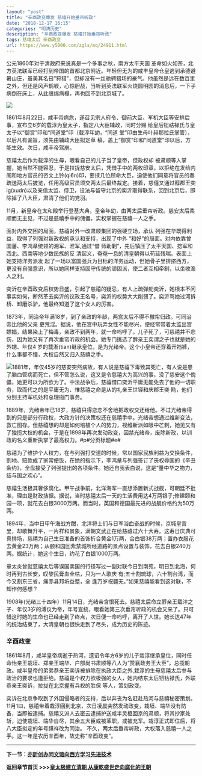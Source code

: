 ```yaml
---
layout: "post"
title: "辛酉政变爆发 慈禧开始垂帘听政"
date: "2018-12-17 16:15"
categories: "明清历史"
description: "辛酉政变爆发 慈禧开始垂帘听政"
tags: 慈禧太后 辛酉政变
url: https://www.y5000.com/zgls/mq/24911.html
---
```






公元1860年对于清政府来说真是一个多事之秋，南方太平天国
革命如火如荼，北方英法联军已经打到帝国的首都北京附近。年轻但无为的咸丰皇帝仓皇逃到承德避暑山庄，虽美其名曰“狩猎”，但却没有一丝驰骋猎场的豪气。他虽然是远在数百里之外，但还是风声鹤唳，心惊胆战，当听到英法联军火烧圆明园的消息后，一下子病倒在床上，从此缠绵病榻，再也回不到北京城了。

![](https://img.y5000.com/uploads/allimg/170811/8-1FQ11003494V.jpg)

1861年8月22日，咸丰帝病危，遂召见宗人府令、御前大臣、军机大臣等安排后事，宣布立6岁的载淳为皇太子，指定八大臣辅政，同时分赐
给皇后钮祜禄氏与皇太子以“御赏”印和“同道堂”印（载淳年幼，“同道 堂”印由生母叶赫那拉氏掌管），以后凡有谕旨，须先由辅政大臣拟定草
稿，盖上“御赏”印和“同道堂”印以后，方能生效。次日，咸丰帝驾崩。

慈禧太后作为载淳的生母，眼看自己的儿子当了皇帝，但政权却
被肃顺等人掌握，她当然不能容忍，于是拉拢慈安太后，凭借手中的两枚印章，以拒绝在发给内阁和地方官员的咨文上钤(qi6n)印，要挟几位顾命大臣，迫使他们同意将官员的奏疏送两太后披览，任用高级官员须交两太后最终裁定。接着，慈僖又通过醇郡王奕ig(xudn)以及亲信太监、侍卫，设法与留守北京的奕沂取得联系，回到北京后，即除掉了八大臣，肃清了他们的党羽。

11月，新皇帝在太和殿举行登基大典，皇帝年幼，由两太后垂帘听政。慈安太后柔顺而无主见，不过是慈禧手中的傀儡，实权掌握在慈禧一人之手。

面对内外交困的局面，慈禧对外一改肃顺集团的强硬立场，承认 列强在华既得利益，取得了列强对新政权的承认和支持，出现了中外
“和好”的局面。对内依靠曾国藩、李鸿章统领的湘军、淮军,通过“借 师助剿”，先后镇压了太平天国、捻军和西北、西南等地少数民族的反
清起义，奄奄一息的清皇朝得以苟延残喘。表面上她支持洋务派发
起了一场以富国强兵为目标的洋务运动，但她骨子里排挤西方，更没有自强意识，所以她同样支持固守传统的顽固派，使二者互相牵制，以坐收渔人之利。

奕沂在辛酉政变后权势日盛，引起了慈禧的疑忌，有人上疏弹劾奕沂，她根本不问事实如何，断然革去奕沂的议政王名号，奕沂的权势大大削弱了。奕沂骂她过河拆桥、卸磨杀驴，他最终知道了这个女人的厉害。

1873年，同治帝年满18岁，到了亲政的年龄，两宫太后不得不撤帘归政。可同治帝比他的父亲
更荒淫。据说，他在宫中玩弄女性不能尽兴，便经常带着太监出宫嫖娼，结果染上了梅毒，亲政不到两年，就一命呜呼了。儿子死了，可慈禧并不悲
伤，因为她又有了再次垂帘听政的机会。她专门挑选了醇亲王奕谓之子也就是她的外甥、年仅4
岁的载淅(tian)继承皇位，是为光绪帝。这个小皇帝还穿着开裆裤，什么事都不懂，大权自然又归入慈禧之手。

![](https://img.y5000.comfile:///C:%5CUsers%5CADMINI~1%5CAppData%5CLocal%5CTemp%5Cksohtml%5Cwps8C8B.tmp.png)1881年，年仅45岁的慈安突然病故，有人说是慈禧下毒致其死亡，有人说是患了脑血管病而死亡，但不管怎么说，这又是令慈禧大为高兴的事，没了慈安这个傀儡，她更可以为所欲为了。中法战争后，慈禧借口奕沂平庸无能免去了他的一切职务，取而代之的是平庸无为、惟慈禧之命是从的礼亲王世铎和庆郡王奕
劻，他们分别主持军机处和总理衙门事务。

1889年，光绪帝年已18岁，慈禧只得恋恋不舍地把政权交还给他。不过光绪帝得到的只是部分行政权，大政方针的决策权还在慈禧手中。光绪帝想通过维新变法，救亡图存。但慈禧想的却是如何培植个人的势力，视维新派如眼中芒刺，她见又有了独揽大权的机会，于是在1898年再次发动政变，囚禁光绪帝，废除新政，以训政的名义重新执掌了最高权力。#p#分页标题#e#

慈禧为了维护个人权力，在与列强打交道的时候，常以国家民族利益为交换条件，割地、赔款成了家常便饭，在她的指示下，李鸿章与列强签订了丧权辱国的《辛丑条约》，全盘接受了列强提出的各项条件。她还自我表白说，这是“量中华之物力，结与国之欢心”。

慈禧生活极其奢侈腐化。甲午战争前，北洋海军一直想添置新式战舰，可朝廷不批准，理由是财政拮据。据说，当时慈禧太后一天的生活费用达4万两银子;修建颐和园一项，就花去白银3000万两。而当时，英国和德国最先进的战舰价格约为50万两。

1894年，当中日甲午海战方酣，北洋将士们与日军浴血奋战的时候，京城皇宫里，却歌舞升平，一片祥和景象，满朝文武正在给慈禧过六十大寿。这寿日庆典可真排场，慈禧为自己生日准备的首饰折合黄金1万两，合白银38万两；置办衣服花去黄金23万两；从颐和园回紫禁城所经道路的景点设置与装饰，花去白银240万两。据统计，她这个生日，约花了白银1000万两。

章太炎曾就慈禧太后等误国卖国的行径写过一副对联今日到南苑，明日到北海，何时再到古长安，叹黎民膏血全枯，只为一人歌庆
有;五十割琉球，六十割台湾，而今又割东三省，痛赤县邦圻益蹙，全 逢万岁祝疆无。”如果慈禧能看到这对联，不知作何感想？

1908年(光绪三十四年）11月14日，光绪帝含恨死去。慈禧太后命立醇亲王载沣之子、年仅3岁的溥仪为帝，年号宣统，眼看她第三次垂帘听政的机会又来了。只可惜这时她的生命也已经走到了终点，次日便一命呜呼，离开了人世。她长达47年的统治结束了，大清皇朝也很快走到了尽头，成为历史的陈迹。

###  辛酉政变

1861年8月，咸半皇帝病逝于热河，遗诏令年方6岁的儿子栽淳继承皇位，同时任命怡亲王栽垣、郑亲王端华、户部尚书肃顺等八人为“赞襄政务王大臣”，总揽朝政。咸半皇帝的弟弟恭亲王奕诉被排除在执政大臣之外,栽淳的生母慈禧太后参与政治的要求也遭拒绝。慈禧是个权力欲极强的女人，她内结东太后钮钴禄氏，外联恭亲王奕诉，拉拢在北京握有兵权的胜保
等人，策划政变。

奕诉在北京争取到了外国侵略者的支持，后以奔丧为名赶赴热河与慈禧秘密策划。11月1曰，慈禧带着栽淳回到北京，次日凌晨突然发动政变，栽垣、端华没有防备，当即被逮捕。慈禧又派人去密云逮捕护送咸半灵柩回京的肃顺，将其抄家处斩，迫使栽垣、端华自尽，其余五大臣或被革职，或被充军。栽淳正式即位后，将八大臣拟定的年号祺祥改为同治。
不久，两太后垂帘听政，大权落入慈禧一人之手。这一年是农历辛酉年，故史称“辛酉政变”。

* * *

**下一节：[亦訢创办同文馆向西方学习先进技术](https://www.y5000.com/zgls/mq/24912.html)**

**返回章节首页 >>>[皇太极建立清朝 从康乾盛世走向腐化的王朝](https://www.y5000.com/zgls/mq/24931.html)**
